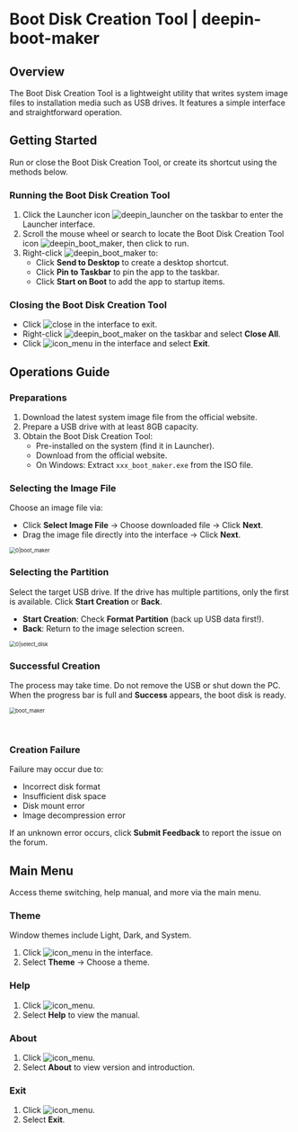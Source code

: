 # Boot Disk Creation Tool | deepin-boot-maker

## Overview

The Boot Disk Creation Tool is a lightweight utility that writes system image files to installation media such as USB drives. It features a simple interface and straightforward operation.

## Getting Started

Run or close the Boot Disk Creation Tool, or create its shortcut using the methods below.

### Running the Boot Disk Creation Tool

1. Click the Launcher icon ![deepin_launcher](../common/deepin_launcher.svg) on the taskbar to enter the Launcher interface.
2. Scroll the mouse wheel or search to locate the Boot Disk Creation Tool icon ![deepin_boot_maker](../common/deepin_boot_maker.svg), then click to run.
3. Right-click ![deepin_boot_maker](../common/deepin_boot_maker.svg) to:
   - Click **Send to Desktop** to create a desktop shortcut.
   - Click **Pin to Taskbar** to pin the app to the taskbar.
   - Click **Start on Boot** to add the app to startup items.

### Closing the Boot Disk Creation Tool

- Click ![close](../common/close.svg) in the interface to exit.
- Right-click ![deepin_boot_maker](../common/deepin_boot_maker.svg) on the taskbar and select **Close All**.
- Click ![icon_menu](../common/icon_menu.svg) in the interface and select **Exit**.

## Operations Guide

### Preparations

1. Download the latest system image file from the official website.
2. Prepare a USB drive with at least 8GB capacity.
3. Obtain the Boot Disk Creation Tool:
   - Pre-installed on the system (find it in Launcher).
   - Download from the official website.
   - On Windows: Extract `xxx_boot_maker.exe` from the ISO file.

### Selecting the Image File

Choose an image file via:
- Click **Select Image File** → Choose downloaded file → Click **Next**.
- Drag the image file directly into the interface → Click **Next**.

<img src="fig/select_file.png" alt="0|boot_maker" style="zoom:67%;" />

### Selecting the Partition

Select the target USB drive. If the drive has multiple partitions, only the first is available. Click **Start Creation** or **Back**.
- **Start Creation**: Check **Format Partition** (back up USB data first!).
- **Back**: Return to the image selection screen.

<img src="fig/select_disk.png" alt="0|select_disk" style="zoom:67%;" />

### Successful Creation

The process may take time. Do not remove the USB or shut down the PC. When the progress bar is full and **Success** appears, the boot disk is ready.

<img src="fig/boot_making.png" alt="boot_maker" style="zoom:67%;" />

&nbsp;&nbsp;&nbsp;&nbsp;&nbsp;&nbsp;&nbsp;&nbsp;&nbsp;&nbsp;&nbsp;&nbsp;&nbsp;

### Creation Failure

Failure may occur due to:
- Incorrect disk format
- Insufficient disk space
- Disk mount error
- Image decompression error

If an unknown error occurs, click **Submit Feedback** to report the issue on the forum.

## Main Menu

Access theme switching, help manual, and more via the main menu.

### Theme
Window themes include Light, Dark, and System.
1. Click ![icon_menu](../common/icon_menu.svg) in the interface.
2. Select **Theme** → Choose a theme.

### Help
1. Click ![icon_menu](../common/icon_menu.svg).
2. Select **Help** to view the manual.

### About
1. Click ![icon_menu](../common/icon_menu.svg).
2. Select **About** to view version and introduction.

### Exit
1. Click ![icon_menu](../common/icon_menu.svg).
2. Select **Exit**.